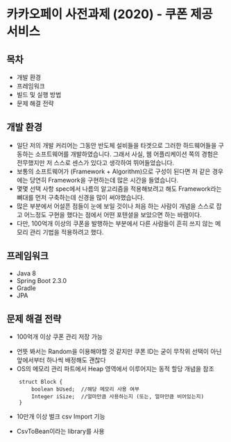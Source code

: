 # 카카오페이 사전과제 (2020) - 쿠폰 제공 서비스
## 목차
- 개발 환경
- 프레임워크
- 빌드 및 실행 방법
- 문제 해결 전략

## 개발 환경 
- 일단 저의 개발 커리어는 그동안 반도체 설비들을 타겟으로 그러한 하드웨어들을 구동하는 소프트웨어를 개발하였습니다. 그래서 사실, 웹 
어플리케이션 쪽의 경험은 전무했지만 저 스스로 센스가 있다고 생각하여 뛰어들었습니다. 
- 보통의 소프트웨어가 (Framework + Algorithm)으로 구성이 된다면 저 같은 경우에는 당연히 Framework을 구현하는데 많은 시간을 들였습니다.
- 몇몇 선택 사항 spec에서 나름의 알고리즘을 적용해보려고 해도 Framework라는 뼈대를 먼저 구축하는데 신경을 많이 써야했습니다.
- 많은 부분에서 어설픈 점들이 눈에 보일 것이나 처음 하는 사람이 개념을 스스로 잡고 어느정도 구현을 했다는 점에서 어떤 포텐셜을 보았으면 
하는 바램이다.
- 다만, 100억개 이상의 쿠폰을 발행하는 부분에서 다른 사람들이 흔히 쓰지 않는 메모리 관리 기법을 적용하려고 했다. 

## 프레임워크 
- Java 8 
- Spring Boot 2.3.0
- Gradle
- JPA

## 문제 해결 전략 

- 100억개 이상 쿠폰 관리 저장 가능

+ 언뜻 봐서는 Random을 이용해야할 것 같지만 쿠폰 ID는 굳이 무작위 선택이 아닌 앞에서부터 하나씩 배정해도 괜찮다
+ OS의 메모리 관리 파트에서 Heap 영역에서 이루어지는 동적 할당 개념을 참조 
````
    struct Block {
        boolean bUsed;  //해당 메모리 사용 여부
        Integer iSize;  //얼마만큼 사용하는지 (또는, 얼마만큼 비어있는지)
    }

````

- 10만개 이상 벌크 csv Import 기능

+ CsvToBean이라는 library를 사용







